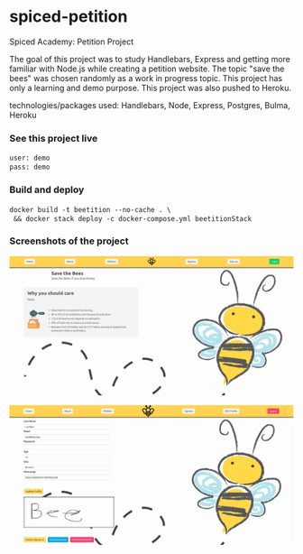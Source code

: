 # spiced-petition

Spiced Academy: Petition Project

The goal of this project was to study Handlebars, Express and getting more familiar with Node.js while creating a petition website.
The topic "save the bees" was chosen randomly as a work in progress topic. This project has only a learning and demo purpose.
This project was also pushed to Heroku.

technologies/packages used: Handlebars, Node, Express, Postgres, Bulma, Heroku

### See this project live

```
user: demo
pass: demo
```

### Build and deploy

```
docker build -t beetition --no-cache . \
 && docker stack deploy -c docker-compose.yml beetitionStack
```

### Screenshots of the project

![Screenshot](/screenshots/scrn1.png?raw=true "Screenshot 1")

![Screenshot](/screenshots/scrn2.png?raw=true "Screenshot 2")
